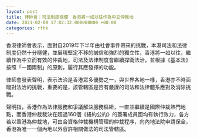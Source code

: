 ```yaml
---
layout: post
title: 律師會：司法制度穩健　香港將一如以往作為中立仲裁地
date: 2021-02-08 17:02:32.000000000 +08:00
categories: rthk
---
```


香港律師會表示，面對自2019年下半年由社會事件帶來的挑戰，本港司法和法律制度仍然十分穩健，並展現堅定不移的誠信和強烈的獨立性，香港將一如以往，繼續作為中立而有效的仲裁地，司法及法律制度會繼續捍衛法治，並根據《基本法》按照「一國兩制」的原則，履行其應發揮的功能。

律師會發表聲明，表示法治是香港眾多優勢之一，與世界各地一樣，香港亦不時面臨對法治的挑戰，重要的是，該管轄區是否有嚴謹的司法和法律體系應對及消除挑戰。

聲明指，香港作為法律服務和爭議解決服務樞紐，一直並繼續是國際仲裁熱門地點，而香港仲裁裁決在超過160個《紐約公約》的簽署成員國均有執行效力，各方若以香港為仲裁地，可由合資格仲裁機構管理的仲裁程序，向內地法院申請保全，香港為唯一一個內地以外容許相關做法的司法管轄區。
